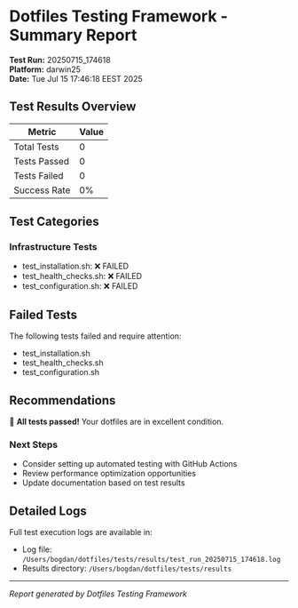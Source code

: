 # Dotfiles Testing Framework - Summary Report

**Test Run:** 20250715_174618  
**Platform:** darwin25  
**Date:** Tue Jul 15 17:46:18 EEST 2025

## Test Results Overview

| Metric | Value |
|--------|-------|
| Total Tests | 0 |
| Tests Passed | 0 |
| Tests Failed | 0 |
| Success Rate | 0% |

## Test Categories

### Infrastructure Tests
- test_installation.sh: ❌ FAILED
- test_health_checks.sh: ❌ FAILED
- test_configuration.sh: ❌ FAILED

## Failed Tests

The following tests failed and require attention:

- test_installation.sh
- test_health_checks.sh
- test_configuration.sh

## Recommendations

🎉 **All tests passed!** Your dotfiles are in excellent condition.

### Next Steps
- Consider setting up automated testing with GitHub Actions
- Review performance optimization opportunities
- Update documentation based on test results

## Detailed Logs

Full test execution logs are available in:
- Log file: `/Users/bogdan/dotfiles/tests/results/test_run_20250715_174618.log`
- Results directory: `/Users/bogdan/dotfiles/tests/results`

---
*Report generated by Dotfiles Testing Framework*
